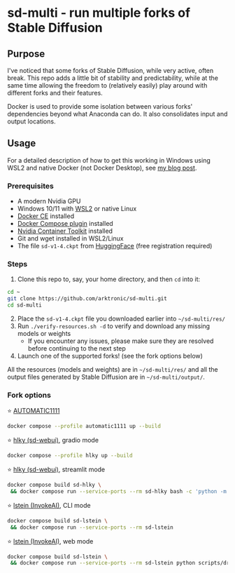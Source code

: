 # sd-multi - run multiple forks of Stable Diffusion

## Purpose

I've noticed that some forks of Stable Diffusion, while very active, often break. This repo adds a little bit of stability and predictability, while at the same time allowing the freedom to (relatively easily) play around with different forks and their features.

Docker is used to provide some isolation between various forks' dependencies beyond what Anaconda can do. It also consolidates input and output locations.

## Usage

For a detailed description of how to get this working in Windows using WSL2 and native Docker (not Docker Desktop), see [my blog post](https://trycatch.dev/2022/10/01/stable-diffusion-on-wsl2-with-docker/).

### Prerequisites

- A modern Nvidia GPU
- Windows 10/11 with [WSL2](https://learn.microsoft.com/en-us/windows/wsl/install) or native Linux
- [Docker CE](https://docs.docker.com/engine/install/) installed
- [Docker Compose plugin](https://docs.docker.com/compose/install/) installed
- [Nvidia Container Toolkit](https://docs.nvidia.com/datacenter/cloud-native/container-toolkit/install-guide.html#docker) installed
- Git and wget installed in WSL2/Linux
- The file `sd-v1-4.ckpt` from [HuggingFace](https://huggingface.co/CompVis/stable-diffusion-v-1-4-original) (free registration required)

### Steps

1. Clone this repo to, say, your home directory, and then `cd` into it:
```bash
cd ~
git clone https://github.com/arktronic/sd-multi.git
cd sd-multi
```

2. Place the `sd-v1-4.ckpt` file you downloaded earlier into `~/sd-multi/res/`
3. Run `./verify-resources.sh -d` to verify and download any missing models or weights
    - If you encounter any issues, please make sure they are resolved before continuing to the next step
4. Launch one of the supported forks! (see the fork options below)

All the resources (models and weights) are in `~/sd-multi/res/` and all the output files generated by Stable Diffusion are in `~/sd-multi/output/`.

### Fork options

⭐ [AUTOMATIC1111](https://github.com/AUTOMATIC1111/stable-diffusion-webui/)
```bash
docker compose --profile automatic1111 up --build
```

⭐ [hlky (sd-webui)](https://github.com/sd-webui/stable-diffusion-webui/), gradio mode
```bash
docker compose --profile hlky up --build
```

⭐ [hlky (sd-webui)](https://github.com/sd-webui/stable-diffusion-webui/), streamlit mode
```bash
docker compose build sd-hlky \
 && docker compose run --service-ports --rm sd-hlky bash -c 'python -m streamlit run scripts/webui_streamlit.py'
```

⭐ [lstein (InvokeAI)](https://github.com/invoke-ai/InvokeAI/), CLI mode
```bash
docker compose build sd-lstein \
 && docker compose run --service-ports --rm sd-lstein
```

⭐ [lstein (InvokeAI)](https://github.com/invoke-ai/InvokeAI/), web mode
```bash
docker compose build sd-lstein \
 && docker compose run --service-ports --rm sd-lstein python scripts/dream.py --web --host 0.0.0.0
```
